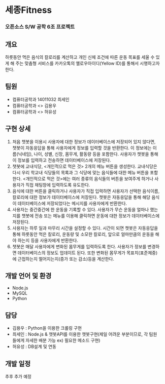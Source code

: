 # 세종Fitness  
### 오픈소스 S/W 공학 6조 프로젝트    

## 개요

하룻동안 먹은 음식의 칼로리를 계산하고 개인 신체 조건에 따른 운동 목표를 세울 수 있게 해 주는 맞춤형 서비스를 카카오톡의 옐로우아이디(Yellow ID)를 통해서 시행하고자 한다.


## 팀원

* 컴퓨터공학과 14011032 최세인  
* 컴퓨터공학과 <> 김용우  
* 컴퓨터공학과 <> 허유성  


## 구현 상세

1. 처음 챗봇을 이용시 사용자에 대한 정보가 데이터베이스에 저장되어 있지 않다면, 챗봇이 자동응답을 통해 사용자에게 정보를 입력할 것을 반환한다. 이 정보에는 이름(닉네임), 나이, 성별, 신장, 몸무게, 활동량 등을 포함한다. 사용자가 챗봇을 통해 이 정보를 입력하고 전송하면 데이터베이스에 저장된다.
2. 챗봇에 교내식당, <개인적으로 먹은 것> 2개의 메뉴 버튼을 생성한다. 교내식당은 다시 우리 학교내 식당들의 목록과 그 식당에 맞는 음식들에 대한 메뉴 버튼을 포함한다. <개인적으로 먹은 것>에는 여러 종류의 음식들의 버튼을 보여주게 하거나 사용자가 직접 채팅창에 입력하도록 유도한다.
3. 음식에 대한 버튼을 클릭하거나 사용자가 직접 입력하면 사용자가 선택한 음식이름, 칼로리에 대한 정보가 데이터베이스에 저장된다. 챗봇은 자동응답을 통해 해당 음식이 데이터베이스에 저장되었다는 메시지를 사용자에게 반환한다.
4. 사용자는 중간중간에 한 운동을 기록할 수 있다. 사용자가 무슨 운동을 얼마나 했는지를 챗봇에 전송 또는 메뉴를 이용해 클릭하면 운동에 대한 정보가 데이터베이스에 저장된다.
5. 사용자는 하루 일과 마무리 시간을 설정할 수 있다. 시간이 되면 챗봇은 자동응답을 통해 하룻동안 먹은 칼로리, 운동량 및 소모한 칼로리, 앞으로 얼마만큼의 운동을 해야 하는지 등을 사용자에게 반환한다.
6. 챗봇은 매달 사용자에게 변화된 몸무게를 입력하도록 한다. 사용자가 정보를 변경하면 데이터베이스의 정보도 업데이트 된다. 또한 변화된 몸무게가 목표치(표준체중)에 근접하는지 멀어지는지(증가 또는 감소)등을 계산한다.

## 개발 언어 및 환경
* Node.js
* MySQL
* Python

## 담당
* 김용우 : Python을 이용한 크롤링 구현
* 최세인 : Node.js & 챗봇API를 이용한 챗봇구현(제일 어려운 부분이므로, 각 팀원들에게 자세한 배분 가능 ex) 필요한 메소드 구현)
* 허유성 : DB설계 및 연동

## 개발 일정

추후 추가 예정
